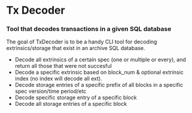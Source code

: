 # Tx Decoder
### Tool that decodes transactions in a given SQL database


The goal of TxDecoder is to be a handy CLI tool for decoding extrinsics/storage that exist in an archive SQL database.
- Decode all extrinsics of a certain spec (one or multiple or every), and return all those that were not succesful
- Decode a specific extrinsic based on block_num & optional extrinsic index (no index will decode all ext).
- Decode storage entries of a specific prefix of all blocks in a specific spec version/time period/etc
- Decode specific storage entry of a specific block
- Decode all storage entries of a specific block


